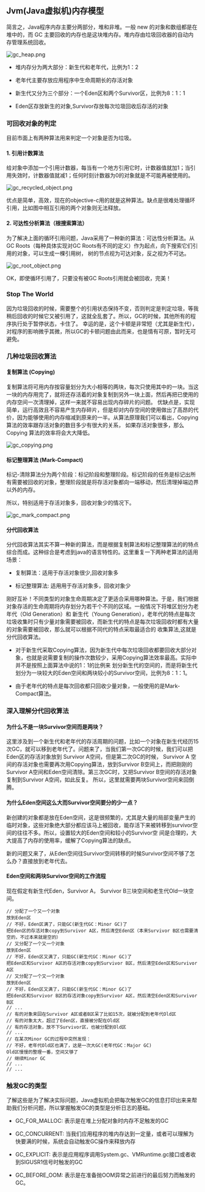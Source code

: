 ## Jvm(Java虚拟机)内存模型

简言之，Java程序内存主要分两部分，堆和非堆。一般 new 的对象和数组都是在堆中的，而 GC 主要回收的内存也是这块堆内存。堆内存由垃圾回收器的自动内存管理系统回收。

![gc_heap.png]()


* 堆内存分为两大部分：新生代和老年代，比例为1：2

* 老年代主要存放应用程序中生命周期长的存活对象

* 新生代又分为三个部分：一个Eden区和两个Survivor区，比例为8：1：1

* Eden区存放新生的对象,Survivor存放每次垃圾回收后存活的对象

### 可回收对象的判定

目前市面上有两种算法用来判定一个对象是否为垃圾。

#### 1. 引用计数算法

给对象中添加一个引用计数器，每当有一个地方引用它时，计数器值就加1；当引用失效时，计数器值就减1；任何时刻计数器为0的对象就是不可能再被使用的。


![gc_recycled_object.png]()

优点是简单，高效，现在的objective-c用的就是这种算法。缺点是很难处理循环引用，比如图中相互引用的两个对象则无法释放。


#### 2. 可达性分析算法（根搜索算法）

为了解决上面的循环引用问题，Java采用了一种新的算法：可达性分析算法。从GC Roots（每种具体实现对GC Roots有不同的定义）作为起点，向下搜索它们引用的对象，可以生成一棵引用树，
树的节点视为可达对象，反之视为不可达。

![gc_root_object.png]()

OK，即使循环引用了，只要没有被GC Roots引用就会被回收，完美！


### Stop The World

因为垃圾回收的时候，需要整个的引用状态保持不变，否则判定是判定垃圾，等我稍后回收的时候它又被引用了，这就全乱套了。所以，GC的时候，其他所有的程序执行处于暂停状态，卡住了。
幸运的是，这个卡顿是非常短（尤其是新生代），对程序的影响微乎其微，所以GC的卡顿问题由此而来，也是情有可原，暂时无可避免。


### 几种垃圾回收算法

#### 复制算法 (Copying)

复制算法将可用内存按容量划分为大小相等的两块，每次只使用其中的一块。当这一块的内存用完了，就将还存活着的对象复制到另外一块上面，然后再把已使用的内存空间一次清理掉，这样一来就不容易出现内存碎片的问题。
优缺点是，实现简单，运行高效且不容易产生内存碎片，但是却对内存空间的使用做出了高昂的代价，因为能够使用的内存缩减到原来的一半。从算法原理我们可以看出，Copying算法的效率跟存活对象的数目多少有很大的关系，
如果存活对象很多，那么 Copying 算法的效率将会大大降低。

![gc_copying.png]()


#### 标记整理算法 (Mark-Compact)

标记-清除算法分为两个阶段：标记阶段和整理阶段。标记阶段的任务是标记出所有需要被回收的对象，整理阶段就是将存活对象都向一端移动，然后清理掉端边界以外的内存。

所以，特别适用于存活对象多，回收对象少的情况下。

![gc_mark_compact.png]()


#### 分代回收算法

分代回收算法其实不算一种新的算法，而是根据复制算法和标记整理算法的的特点综合而成。这种综合是考虑到java的语言特性的。这里重复一下两种老算法的适用场景：

* 复制算法：适用于存活对象很少,回收对象多

* 标记整理算法: 适用用于存活对象多，回收对象少


刚好互补！不同类型的对象生命周期决定了更适合采用哪种算法。于是，我们根据对象存活的生命周期将内存划分为若干个不同的区域。一般情况下将堆区划分为老年代（Old Generation）和
新生代（Young Generation），老年代的特点是每次垃圾收集时只有少量对象需要被回收，而新生代的特点是每次垃圾回收时都有大量的对象需要被回收，那么就可以根据不同代的特点采取最适合的
收集算法,这就是分代回收算法。

* 对于新生代采取Copying算法，因为新生代中每次垃圾回收都要回收大部分对象，也就是说需要复制的操作次数较少，采用Copying算法效率最高。实际中并不是按照上面算法中说的1：1的比例来
  划分新生代的空间的，而是将新生代划分为一块较大的Eden空间和两块较小的Survivor空间，比例为8：1：1。

* 由于老年代的特点是每次回收都只回收少量对象，一般使用的是Mark-Compact算法。


### 深入理解分代回收算法


#### 为什么不是一块Survivor空间而是两块？

这里涉及到一个新生代和老年代的存活周期的问题，比如一个对象在新生代经历15次GC，就可以移到老年代了。问题来了，当我们第一次GC的时候，我们可以把Eden区的存活对象放到 Survivor A空间，但是第二次GC的时候，
Survivor A 空间的存活对象也需要再次用Copying算法，放到Survivor B空间上，而把刚刚的Survivor A空间和Eden空间清除。第三次GC时，又把Survivor B空间的存活对象复制到Survivor A空间，如此反复。
所以，这里就需要两块Survivor空间来回倒腾。

#### 为什么Eden空间这么大而Survivor空间要分的少一点？

新创建的对象都是放在Eden空间，这是很频繁的，尤其是大量的局部变量产生的临时对象，这些对象绝大部分都应该马上被回收，能存活下来被转移到survivor空间的往往不多。所以，设置较大的Eden空间和较小的Survivor空
间是合理的，大大提高了内存的使用率，缓解了Copying算法的缺点。

新的问题又来了，从Eden空间往Survivor空间转移的时候Survivor空间不够了怎么办？直接放到老年代去。


#### Eden空间和两块Survivor空间的工作流程

现在假定有新生代Eden，Survivor A， Survivor B三块空间和老生代Old一块空间。

```
// 分配了一个又一个对象
放到Eden区
// 不好，Eden区满了，只能GC(新生代GC：Minor GC)了
把Eden区的存活对象copy到Survivor A区，然后清空Eden区（本来Survivor B区也需要清空的，不过本来就是空的）
// 又分配了一个又一个对象
放到Eden区
// 不好，Eden区又满了，只能GC(新生代GC：Minor GC)了
把Eden区和Survivor A区的存活对象copy到Survivor B区，然后清空Eden区和Survivor A区
// 又分配了一个又一个对象
放到Eden区
// 不好，Eden区又满了，只能GC(新生代GC：Minor GC)了
把Eden区和Survivor B区的存活对象copy到Survivor A区，然后清空Eden区和Survivor B区
// ...
// 有的对象来回在Survivor A区或者B区呆了比如15次，就被分配到老年代Old区
// 有的对象太大，超过了Eden区，直接被分配在Old区
// 有的存活对象，放不下Survivor区，也被分配到Old区
// ...
// 在某次Minor GC的过程中突然发现：
// 不好，老年代Old区也满了，这是一次大GC(老年代GC：Major GC)
Old区慢慢的整理一番，空间又够了
// 继续Minor GC
// ...
// ...
```

### 触发GC的类型

了解这些是为了解决实际问题，Java虚拟机会把每次触发GC的信息打印出来来帮助我们分析问题，所以掌握触发GC的类型是分析日志的基础。

* GC_FOR_MALLOC: 表示是在堆上分配对象时内存不足触发的GC

* GC_CONCURRENT: 当我们应用程序的堆内存达到一定量，或者可以理解为快要满的时候，系统会自动触发GC操作来释放内存

* GC_EXPLICIT: 表示是应用程序调用System.gc、VMRuntime.gc接口或者收到SIGUSR1信号时触发的GC

* GC_BEFORE_OOM: 表示是在准备抛OOM异常之前进行的最后努力而触发的GC。

















